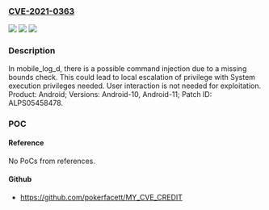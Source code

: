 ### [CVE-2021-0363](https://cve.mitre.org/cgi-bin/cvename.cgi?name=CVE-2021-0363)
![](https://img.shields.io/static/v1?label=Product&message=Android&color=blue)
![](https://img.shields.io/static/v1?label=Version&message=n%2Fa&color=blue)
![](https://img.shields.io/static/v1?label=Vulnerability&message=Elevation%20of%20Privilege&color=brighgreen)

### Description

In mobile_log_d, there is a possible command injection due to a missing bounds check. This could lead to local escalation of privilege with System execution privileges needed. User interaction is not needed for exploitation. Product: Android; Versions: Android-10, Android-11; Patch ID: ALPS05458478.

### POC

#### Reference
No PoCs from references.

#### Github
- https://github.com/pokerfacett/MY_CVE_CREDIT

